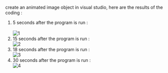 create an animated image object in visual studio, here are the results of the coding : <br>
1. 5 seconds after the program is run : <br>   
 ![1](https://user-images.githubusercontent.com/47528661/159217561-0da9206d-064a-419c-b876-d9e55e7ee6d1.png) <br>
2. 15 seconds after the program is run : <br>
 ![2](https://user-images.githubusercontent.com/47528661/159217619-e2a32f46-9824-4fe7-919e-3ce1afde4d99.png) <br>
3. 18 seconds after the program is run : <br>
![3](https://user-images.githubusercontent.com/47528661/159217633-694160b0-6e2c-4e92-a273-cc4ea3fc0a44.png) <br>
4. 30 seconds after the program is run : <br>
![4](https://user-images.githubusercontent.com/47528661/159217642-dfe54953-a7b3-430e-ae0d-df67b5601dd1.png)
